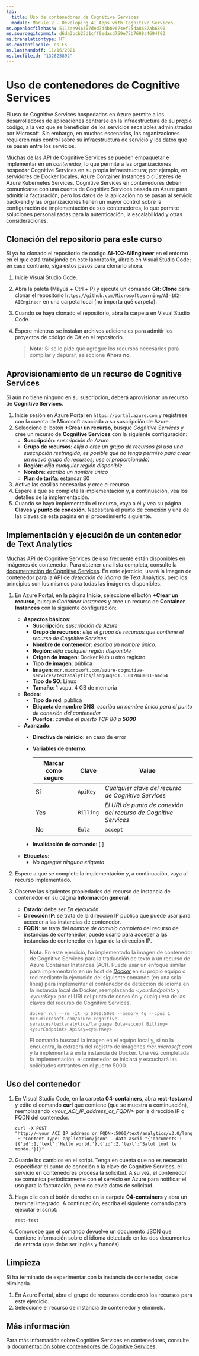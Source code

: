 ```yaml
---
lab:
  title: Uso de contenedores de Cognitive Services
  module: Module 2 - Developing AI Apps with Cognitive Services
ms.openlocfilehash: 5113ae946307ded7d4bb0674ef25da8687ab6890
ms.sourcegitcommit: d6da3bcb25d1cff0edacd759e75b7608a4694f03
ms.translationtype: HT
ms.contentlocale: es-ES
ms.lasthandoff: 11/16/2021
ms.locfileid: "132625892"
---
```

# <a name="use-a-cognitive-services-container"></a>Uso de contenedores de Cognitive Services

El uso de Cognitive Services hospedados en Azure permite a los desarrolladores de aplicaciones centrarse en la infraestructura de su propio código, a la vez que se benefician de los servicios escalables administrados por Microsoft. Sin embargo, en muchos escenarios, las organizaciones requieren más control sobre su infraestructura de servicio y los datos que se pasan entre los servicios.

Muchas de las API de Cognitive Services se pueden empaquetar e implementar en un *contenedor*, lo que permite a las organizaciones hospedar Cognitive Services en su propia infraestructura; por ejemplo, en servidores de Docker locales, Azure Container Instances o clústeres de Azure Kubernetes Services. Cognitive Services en contenedores deben comunicarse con una cuenta de Cognitive Services basada en Azure para admitir la facturación; pero los datos de la aplicación no se pasan al servicio back-end y las organizaciones tienen un mayor control sobre la configuración de implementación de sus contenedores, lo que permite soluciones personalizadas para la autenticación, la escalabilidad y otras consideraciones.

## <a name="clone-the-repository-for-this-course"></a>Clonación del repositorio para este curso

Si ya ha clonado el repositorio de código **AI-102-AIEngineer** en el entorno en el que está trabajando en este laboratorio, ábralo en Visual Studio Code; en caso contrario, siga estos pasos para clonarlo ahora.

1. Inicie Visual Studio Code.
2. Abra la paleta (Mayús + Ctrl + P) y ejecute un comando **Git: Clone** para clonar el repositorio `https://github.com/MicrosoftLearning/AI-102-AIEngineer` en una carpeta local (no importa qué carpeta).
3. Cuando se haya clonado el repositorio, abra la carpeta en Visual Studio Code.
4. Espere mientras se instalan archivos adicionales para admitir los proyectos de código de C# en el repositorio.

    > **Nota**: Si se le pide que agregue los recursos necesarios para compilar y depurar, seleccione **Ahora no**.

## <a name="provision-a-cognitive-services-resource"></a>Aprovisionamiento de un recurso de Cognitive Services

Si aún no tiene ninguno en su suscripción, deberá aprovisionar un recurso de **Cognitive Services**.

1. Inicie sesión en Azure Portal en `https://portal.azure.com` y regístrese con la cuenta de Microsoft asociada a su suscripción de Azure.
2. Seleccione el botón **+Crear un recurso**, busque *Cognitive Services* y cree un recurso de **Cognitive Services** con la siguiente configuración:
    - **Suscripción**: *suscripción de Azure*
    - **Grupo de recursos**: *elija o cree un grupo de recursos (si usa una suscripción restringida, es posible que no tenga permiso para crear un nuevo grupo de recursos; use el proporcionado)*
    - **Región**: *elija cualquier región disponible*
    - **Nombre**: *escriba un nombre único*
    - **Plan de tarifa**: estándar S0
3. Active las casillas necesarias y cree el recurso.
4. Espere a que se complete la implementación y, a continuación, vea los detalles de la implementación.
5. Cuando se haya implementado el recurso, vaya a él y vea su página **Claves y punto de conexión**. Necesitará el punto de conexión y una de las claves de esta página en el procedimiento siguiente.

## <a name="deploy-and-run-a-text-analytics-container"></a>Implementación y ejecución de un contenedor de Text Analytics

Muchas API de Cognitive Services de uso frecuente están disponibles en imágenes de contenedor. Para obtener una lista completa, consulte la [documentación de Cognitive Services](https://docs.microsoft.com/azure/cognitive-services/cognitive-services-container-support#container-availability-in-azure-cognitive-services). En este ejercicio, usará la imagen de contenedor para la API de *detección de idioma* de Text Analytics, pero los principios son los mismos para todas las imágenes disponibles.

1. En Azure Portal, en la página **Inicio**, seleccione el botón **+Crear un recurso**, busque *Container Instances* y cree un recurso de **Container Instances** con la siguiente configuración:

    - **Aspectos básicos**:
        - **Suscripción**: *suscripción de Azure*
        - **Grupo de recursos**: *elija el grupo de recursos que contiene el recurso de Cognitive Services*.
        - **Nombre de contenedor**: *escriba un nombre único*.
        - **Región**: *elija cualquier región disponible*
        - **Origen de imagen**: Docker Hub u otro registro
        - **Tipo de imagen**: pública
        - **Imagen**: `mcr.microsoft.com/azure-cognitive-services/textanalytics/language:1.1.012840001-amd64`
        - **Tipo de SO**: Linux
        - **Tamaño**: 1 vcpu, 4 GB de memoria
    - **Redes**:
        - **Tipo de red**: pública
        - **Etiqueta de nombre DNS**: *escriba un nombre único para el punto de conexión del contenedor*
        - **Puertos**: *cambie el puerto TCP 80 a **5000***
    - **Avanzado**:
        - **Directiva de reinicio**: en caso de error
        - **Variables de entorno**:

            | Marcar como seguro | Clave | Value |
            | -------------- | --- | ----- |
            | Sí | `ApiKey` | *Cualquier clave del recurso de Cognitive Services* |
            | Yes | `Billing` | *El URI de punto de conexión del recurso de Cognitive Services* |
            | No | `Eula` | `accept` |

        - **Invalidación de comando**: [ ]
    - **Etiquetas**:
        - *No agregue ninguna etiqueta*

2. Espere a que se complete la implementación y, a continuación, vaya al recurso implementado.
3. Observe las siguientes propiedades del recurso de instancia de contenedor en su página **Información general**:
    - **Estado**: debe ser *En ejecución*.
    - **Dirección IP**: se trata de la dirección IP pública que puede usar para acceder a las instancias de contenedor.
    - **FQDN**: se trata del *nombre de dominio completo* del recurso de instancias de contenedor; puede usarlo para acceder a las instancias de contenedor en lugar de la dirección IP.

    > **Nota**: En este ejercicio, ha implementado la imagen de contenedor de Cognitive Services para la traducción de texto a un recurso de Azure Container Instances (ACI). Puede usar un enfoque similar para implementarlo en un host de *[Docker](https://www.docker.com/products/docker-desktop)* en su propio equipo o red mediante la ejecución del siguiente comando (en una sola línea) para implementar el contenedor de detección de idioma en la instancia local de Docker, reemplazando *&lt;yourEndpoint&gt;* y *&lt;yourKey&gt;* por el URI del punto de conexión y cualquiera de las claves del recurso de Cognitive Services.
    >
    > ```
    > docker run --rm -it -p 5000:5000 --memory 4g --cpus 1 mcr.microsoft.com/azure-cognitive-services/textanalytics/language Eula=accept Billing=<yourEndpoint> ApiKey=<yourKey>
    > ```
    >
    > El comando buscará la imagen en el equipo local y, si no la encuentra, la extraerá del registro de imágenes *mcr.microsoft.com* y la implementará en la instancia de Docker. Una vez completada la implementación, el contenedor se iniciará y escuchará las solicitudes entrantes en el puerto 5000.

## <a name="use-the-container"></a>Uso del contenedor

1. En Visual Studio Code, en la carpeta **04-containers**, abra **rest-test.cmd** y edite el comando **curl** que contiene (que se muestra a continuación), reemplazando *&lt;your_ACI_IP_address_or_FQDN&gt;* por la dirección IP o FQDN del contenedor.

    ```
    curl -X POST "http://<your_ACI_IP_address_or_FQDN>:5000/text/analytics/v3.0/languages?" -H "Content-Type: application/json" --data-ascii "{'documents':[{'id':1,'text':'Hello world.'},{'id':2,'text':'Salut tout le monde.'}]}"
    ```

2. Guarde los cambios en el script. Tenga en cuenta que no es necesario especificar el punto de conexión o la clave de Cognitive Services, el servicio en contenedores procesa la solicitud. A su vez, el contenedor se comunica periódicamente con el servicio en Azure para notificar el uso para la facturación, pero no envía datos de solicitud.
3. Haga clic con el botón derecho en la carpeta **04-containers** y abra un terminal integrado. A continuación, escriba el siguiente comando para ejecutar el script:

    ```
    rest-test
    ```

4. Compruebe que el comando devuelve un documento JSON que contiene información sobre el idioma detectado en los dos documentos de entrada (que debe ser inglés y francés).

## <a name="clean-up"></a>Limpieza

Si ha terminado de experimentar con la instancia de contenedor, debe eliminarla.

1. En Azure Portal, abra el grupo de recursos donde creó los recursos para este ejercicio.
2. Seleccione el recurso de instancia de contenedor y elimínelo.

## <a name="more-information"></a>Más información

Para más información sobre Cognitive Services en contenedores, consulte la [documentación sobre contenedores de Cognitive Services](https://docs.microsoft.com/azure/cognitive-services/containers/).
